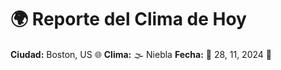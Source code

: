 # 🌍 Reporte del Clima de Hoy

**Ciudad:** Boston, US 🌐
**Clima:** 🌫️ Niebla
**Fecha:** 📅 28, 11, 2024 🚀
